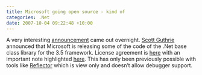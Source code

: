 ```yaml
---
title: Microsoft going open source - kind of
categories: .Net
date: 2007-10-04 09:22:48 +10:00
---
```


A very interesting [announcement][0] came out overnight. [Scott Guthrie][1] announced that Microsoft is releasing some of the code of the .Net base class library for the 3.5 framework. License agreement is [here][2] with an important note highlighted [here][3]. This has only been previously possible with tools like [Reflector][4] which is view only and doesn’t allow debugger support.

[0]: http://weblogs.asp.net/scottgu/archive/2007/10/03/releasing-the-source-code-for-the-net-framework-libraries.aspx
[1]: http://weblogs.asp.net/scottgu
[2]: http://www.microsoft.com/resources/sharedsource/licensingbasics/referencelicense.mspx
[3]: http://weblogs.asp.net/rajbk/archive/2007/10/03/net-framework-libraries-source-code-license-ms-rl.aspx
[4]: http://www.aisto.com/roeder/dotnet/
